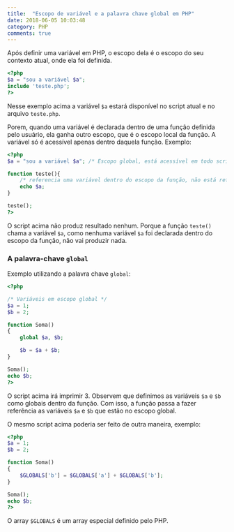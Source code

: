 ```yaml
---
title:  "Escopo de variável e a palavra chave global em PHP"
date: 2018-06-05 10:03:48
category: PHP
comments: true
---
```


Após definir uma variável em PHP, o escopo dela é o escopo do seu contexto atual, onde ela foi definida.

```php
<?php
$a = "sou a variável $a";
include 'teste.php';
?>
```
Nesse exemplo acima a variável `$a` estará disponível no script atual e no arquivo `teste.php`.

Porem, quando uma variável é declarada dentro de uma função definida pelo usuário, ela ganha outro escopo, que é o escopo local da função. A variável só é acessível apenas dentro daquela função. Exemplo:


```php
<?php 
$a = "sou a variável $a"; /* Escopo global, está acessível em todo script */

function teste(){
    /* referencia uma variável dentro do escopo da função, não está referenciando $a do escopo global */
    echo $a; 
}

teste();
?>
```

O script acima não produz resultado nenhum. Porque a função `teste()` chama a variável `$a`, como nenhuma variável `$a` foi declarada dentro do escopo da função, não vai produzir nada.

### A palavra-chave `global` 

Exemplo utilizando a palavra chave `global`:

```php
<?php

/* Variáveis em escopo global */
$a = 1; 
$b = 2;

function Soma()
{
    global $a, $b;

    $b = $a + $b;
}

Soma();
echo $b;
?>
```   
O script acima irá imprimir 3. Observem que definimos as variáveis `$a` e `$b` como globais dentro da função. Com isso, a função passa a fazer referência as variáveis `$a` e `$b` que estão no escopo global.

O mesmo script acima poderia ser feito de outra maneira, exemplo: 

```php
<?php
$a = 1;
$b = 2;

function Soma()
{
    $GLOBALS['b'] = $GLOBALS['a'] + $GLOBALS['b'];
}

Soma();
echo $b;
?>
```

O array `$GLOBALS` é um array especial definido pelo PHP.